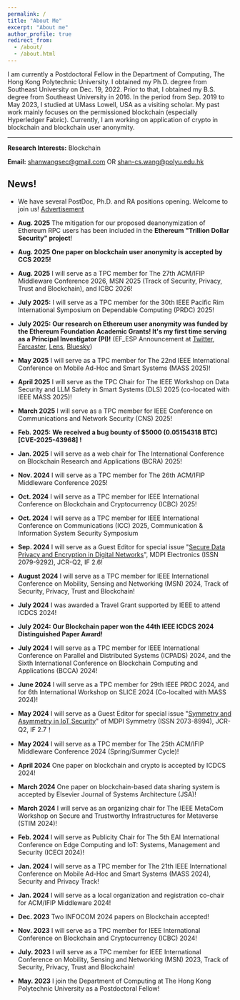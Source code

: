 ```yaml
---
permalink: /
title: "About Me"
excerpt: "About me"
author_profile: true
redirect_from: 
  - /about/
  - /about.html
---
```


I am currently a Postdoctoral Fellow in the Department of Computing, The Hong Kong Polytechnic University. I obtained my Ph.D. degree from Southeast University on Dec. 19, 2022. Prior to that, I obtained my B.S. degree from Southeast University in 2016. In the period from Sep. 2019 to May 2023, I studied at UMass Lowell, USA as a visiting scholar. My past work mainly focuses on the permissioned blockchain (especially Hyperledger Fabric). Currently, I am working on application of crypto in blockchain and blockchain user anonymity.

---
**Research Interests:** Blockchain

**Email:** <shanwangsec@gmail.com> OR <shan-cs.wang@polyu.edu.hk> 


## News!

- We have several PostDoc, Ph.D. and RA positions opening. Welcome to join us! [Advertisement](https://www4.comp.polyu.edu.hk/~shanjiang/IMCL-Blockchain-AD-2023-09.pdf)

- **Aug. 2025** The mitigation for our proposed deanonymization of Ethereum RPC users has been included in the **Ethereum "Trillion Dollar Security" project**!

- **Aug. 2025** **One paper on blockchain user anonymity is accepted by CCS 2025!**

- **Aug. 2025** I will serve as a TPC member for The 27th ACM/IFIP Middleware Conference 2026, MSN 2025 (Track of Security, Privacy, Trust and Blockchain), and ICBC 2026!

- **July 2025:** I will serve as a TPC member for the 30th IEEE Pacific Rim International Symposium on Dependable Computing (PRDC) 2025!

- **July 2025:** **Our research on Ethereum user anonymity was funded by the Ethereum Foundation Academic Grants! It's my first time serving as a Principal Investigator (PI)!** (EF_ESP Announcement at [Twitter](https://x.com/shanwan82472663/status/1943247013937832037), [Farcaster](https://farcaster.xyz/ef-esp/0x16b8dc3f), [Lens](https://hey.xyz/posts/39y9jwneg4yxb12tsew), [Bluesky](https://bsky.app/profile/ef-esp.bsky.social/post/3ltvbz4owlc2p))

- **May 2025** I will serve as a TPC member for The 22nd IEEE International Conference on Mobile Ad-Hoc and Smart Systems (MASS 2025)!

- **April 2025** I will serve as the TPC Chair for The IEEE Workshop on Data Security and LLM Safety in Smart Systems (DLS) 2025 (co-located with IEEE MASS 2025)!

- **March 2025** I will serve as a TPC member for IEEE Conference on Communications and Network Security (CNS) 2025!

- **Feb. 2025:** **We received a bug bounty of $5000 (0.05154318 BTC) [CVE-2025-43968] !**

- **Jan. 2025** I will serve as a web chair for The International Conference on Blockchain Research and Applications (BCRA) 2025!

- **Nov. 2024** I will serve as a TPC member for The 26th ACM/IFIP Middleware Conference 2025!

- **Oct. 2024** I will serve as a TPC member for IEEE International Conference on Blockchain and Cryptocurrency (ICBC) 2025!

- **Oct. 2024** I will serve as a TPC member for IEEE International Conference on Communications (ICC) 2025, Communication & Information System Security Symposium

- **Sep. 2024** I will serve as a Guest Editor for special issue "[Secure Data Privacy and Encryption in Digital Networks](https://www.mdpi.com/journal/electronics/special_issues/8K87O1YV29)", MDPI Electronics (ISSN 2079-9292), JCR-Q2, IF 2.6!

- **August 2024** I will serve as a TPC member for IEEE International Conference on Mobility, Sensing and Networking (MSN) 2024, Track of Security, Privacy, Trust and Blockchain!

- **July 2024** I was awarded a Travel Grant supported by IEEE to attend ICDCS 2024!

- **July 2024:** **Our Blockchain paper won the 44th IEEE ICDCS 2024 Distinguished Paper Award!**

- **July 2024** I will serve as a TPC member for IEEE International Conference on Parallel and Distributed Systems (ICPADS) 2024, and the Sixth International Conference on Blockchain Computing and Applications (BCCA) 2024!

- **June 2024** I will serve as a TPC member for 29th IEEE PRDC 2024, and for 6th International Workshop on SLICE 2024 (Co-localted with MASS 2024)!

- **May 2024** I will serve as a Guest Editor for special issue "[Symmetry and Asymmetry in IoT Security](https://www.mdpi.com/journal/symmetry/special_issues/I29705V1C3)" of MDPI Symmetry (ISSN 2073-8994), JCR-Q2, IF 2.7！

- **May 2024** I will serve as a TPC member for The 25th ACM/IFIP Middleware Conference 2024 (Spring/Summer Cycle)!

- **April 2024** One paper on blockchain and crypto is accepted by ICDCS 2024!

- **March 2024** One paper on blockchain-based data sharing system is accepted by Elsevier Journal of Systems Architecture 
 (JSA)!

- **March 2024** I will serve as an organizing chair for The IEEE MetaCom Workshop on Secure and Trustworthy Infrastructures for Metaverse (STIM 2024)!

- **Feb. 2024** I will serve as Publicity Chair for The 5th EAI International Conference on Edge Computing and IoT: Systems, Management and Security (ICECI 2024)!

- **Jan. 2024** I will serve as a TPC member for The 21th IEEE International Conference on Mobile Ad-Hoc and Smart Systems (MASS 2024), Security and Privacy Track!

- **Jan. 2024** I will serve as a local organization and registration co-chair for ACM/IFIP Middleware 2024!

- **Dec. 2023** Two INFOCOM 2024 papers on Blockchain accepted!

- **Nov. 2023** I will serve as a TPC member for IEEE International Conference on Blockchain and Cryptocurrency (ICBC) 2024!

- **July. 2023** I will serve as a TPC member for IEEE International Conference on Mobility, Sensing and Networking (MSN) 2023, Track of Security, Privacy, Trust and Blockchain!

- **May. 2023** I join the Department of Computing at The Hong Kong Polytechnic University as a Postdoctoral Fellow!



